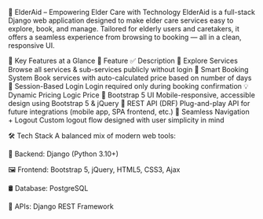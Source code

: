 🧓 ElderAid – Empowering Elder Care with Technology
ElderAid is a full-stack Django web application designed to make elder care services easy to explore, book, and manage. Tailored for elderly users and caretakers, it offers a seamless experience from browsing to booking — all in a clean, responsive UI.

🚀 Key Features at a Glance
🌟 Feature	✅ Description
🧭 Explore Services	Browse all services & sub-services publicly without login
📝 Smart Booking System	Book services with auto-calculated price based on number of days
🔐 Session-Based Login	Login required only during booking confirmation
💡 Dynamic Pricing Logic	Price
🎨 Bootstrap 5 UI	Mobile-responsive, accessible design using Bootstrap 5 & jQuery
📡 REST API (DRF)	Plug-and-play API for future integrations (mobile app, SPA frontend, etc.)
🔁 Seamless Navigation + Logout	Custom logout flow designed with user simplicity in mind

🛠️ Tech Stack
A balanced mix of modern web tools:

🧠 Backend: Django (Python 3.10+)

🖼️ Frontend: Bootstrap 5, jQuery, HTML5, CSS3, Ajax

🛢️ Database: PostgreSQL

🔌 APIs: Django REST Framework

